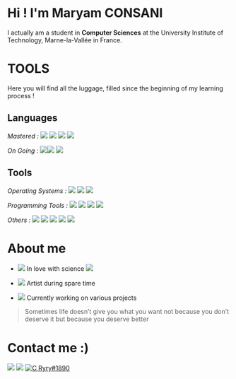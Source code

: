 # Hi ! I'm Maryam CONSANI 

I actually am a student in **Computer Sciences** at the University Institute of Technology, Marne-la-Vallée in France.


# TOOLS
Here you will find all the luggage, filled since the beginning of my learning process !
## Languages

*Mastered :*
<img src="https://img.icons8.com/color/48/null/html-5--v1.png"/> <img src="https://img.icons8.com/color/48/null/css3.png"/> <img src="https://img.icons8.com/color/48/null/mysql-logo.png"/> <img src="https://img.icons8.com/color/48/null/python--v1.png"/>

*On Going :*
<img src="https://img.icons8.com/color/48/null/postgreesql.png"/><img src="https://img.icons8.com/color/48/null/java-coffee-cup-logo--v1.png"/> <img src="https://img.icons8.com/officel/48/null/php-logo.png"/>


## Tools
*Operating Systems :*
<img src="https://img.icons8.com/color/48/null/windows-10.png"/> <img src="https://img.icons8.com/color/48/null/linux--v1.png"/> <img src="https://img.icons8.com/material-outlined/48/null/mac-os--v2.png"/>

*Programming Tools :*
<img src="https://img.icons8.com/fluency/48/null/console.png"/> <img src="https://img.icons8.com/color/48/null/sublime-text.png"/> <img src="https://img.icons8.com/color/48/null/visual-studio-code-2019.png"/> <img src="https://img.icons8.com/office/48/null/java-eclipse.png"/>


*Others :*
<img src="https://img.icons8.com/color/48/null/adobe-photoshop--v1.png"/> <img src="https://img.icons8.com/color/48/null/krita-squared.png"/> <img src="https://img.icons8.com/color/48/null/figma--v1.png"/> <img src="https://img.icons8.com/ios-glyphs/48/null/github.png"/> <img src="https://img.icons8.com/color/48/null/jira.png"/>

# About me

- <img src="https://img.icons8.com/color/16/null/filled-like.png"/> In love with science <img src="https://img.icons8.com/color/16/null/sparkling.png"/>

- <img src="https://img.icons8.com/color/16/null/paint-palette.png"/> Artist during spare time

- <img src="https://img.icons8.com/color/16/null/laptop--v3.png"/> Currently working on various projects

> Sometimes life doesn’t give you what you want not because you don’t deserve it but because you deserve better 

# Contact me :)
<a href="https://www.linkedin.com/in/maryam-consani-005478237/"><img src="https://img.icons8.com/color/48/null/linkedin-circled--v1.png"/></a>  <a href="mailto:ryrygrantter@gmail.com"><img src="https://img.icons8.com/color/48/null/gmail-new.png"/></a>                        <a href="https://discord.com/"><img alt="C Ryry#1890" src="https://img.icons8.com/color/48/null/discord--v2.png"/></a>

